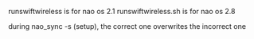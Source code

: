runswiftwireless is for nao os 2.1
runswiftwireless.sh is for nao os 2.8

during nao_sync -s (setup), the correct one overwrites the incorrect one
